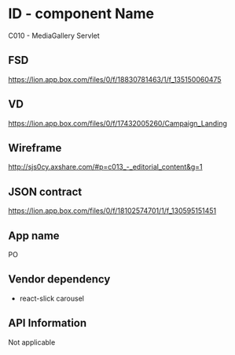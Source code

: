 # ID - component Name
C010 - MediaGallery Servlet

## FSD
https://lion.app.box.com/files/0/f/18830781463/1/f_135150060475

## VD
https://lion.app.box.com/files/0/f/17432005260/Campaign_Landing

## Wireframe
http://sjs0cy.axshare.com/#p=c013_-_editorial_content&g=1

## JSON contract
https://lion.app.box.com/files/0/f/18102574701/1/f_130595151451

## App name
PO

## Vendor dependency
* react-slick carousel

## API Information
Not applicable
